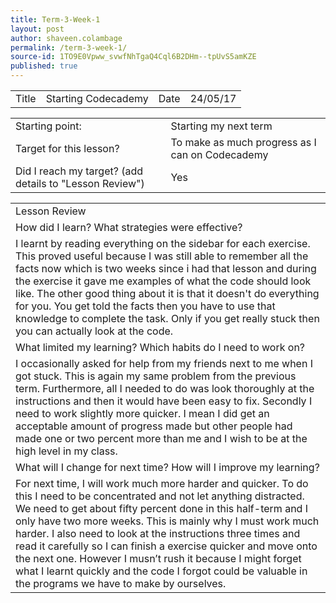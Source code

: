 ```yaml
---
title: Term-3-Week-1
layout: post
author: shaveen.colambage
permalink: /term-3-week-1/
source-id: 1TO9E0Vpww_svwfNhTgaQ4Cql6B2DHm--tpUvS5amKZE
published: true
---
```

<table>
  <tr>
    <td>Title</td>
    <td>Starting Codecademy</td>
    <td>Date</td>
    <td>24/05/17</td>
  </tr>
</table>


<table>
  <tr>
    <td>Starting point:</td>
    <td>Starting my next term</td>
  </tr>
  <tr>
    <td>Target for this lesson?</td>
    <td>To make as much progress as I can on Codecademy</td>
  </tr>
  <tr>
    <td>Did I reach my target? 
(add details to "Lesson Review")</td>
    <td> Yes</td>
  </tr>
</table>


<table>
  <tr>
    <td>Lesson Review</td>
  </tr>
  <tr>
    <td>How did I learn? What strategies were effective? </td>
  </tr>
  <tr>
    <td>I learnt by reading everything on the sidebar for each exercise. This proved useful because I was still able to remember all the facts now which is two weeks since i had that lesson and during the exercise it gave me examples of what the code should look like. The other good thing about it is that it doesn't do everything for you. You get told the facts then you have to use that knowledge to complete the task. Only if you get really stuck then you can actually look at the code.</td>
  </tr>
  <tr>
    <td>What limited my learning? Which habits do I need to work on? </td>
  </tr>
  <tr>
    <td>I occasionally asked for help from my friends next to me when I got stuck. This is again my same problem from the previous term. Furthermore, all I needed to do was look thoroughly at the instructions and then it would have been easy to fix. Secondly I need to work slightly more quicker. I mean I did get an acceptable amount of progress made but other people had made one or two percent more than me and I wish to be at the high level in my class.</td>
  </tr>
  <tr>
    <td>What will I change for next time? How will I improve my learning?</td>
  </tr>
  <tr>
    <td>For next time, I will work much more harder and quicker. To do this I need to be concentrated and not let anything distracted. We need to get about fifty percent done in this half-term and I only have two more weeks. This is mainly why I must work much harder. I also need to look at the instructions three times and read it carefully so I can finish a exercise quicker and move onto the next one. However I musn’t rush it because I might forget what I learnt quickly and the code I forgot could be valuable in the programs we have to make by ourselves.</td>
  </tr>
</table>


